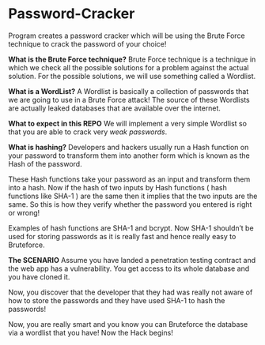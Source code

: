 # Password-Cracker
Program creates a password cracker which will be using the Brute Force technique to crack the password of your choice! 

**What is the Brute Force technique?**
Brute Force technique is a technique in which we check all the possible solutions for a problem against the actual solution. For the possible solutions, we will use something called a Wordlist.

**What is a WordList?**
A Wordlist is basically a collection of passwords that we are going to use in a Brute Force attack!
The source of these Wordlists are actually leaked databases that are available over the internet.

**What to expect in this REPO**
We will implement a very simple Wordlist so that you are able to crack very _weak passwords_. 

**What is hashing?**
Developers and hackers usually run a Hash function on your password to transform them into another form which is known as the Hash of the password.

These Hash functions take your password as an input and transform them into a hash. Now if the hash of two inputs by Hash functions ( hash functions like SHA-1 ) are the same then it implies that the two inputs are the same. So this is how they verify whether the password you entered is right or wrong!

Examples of hash functions are SHA-1 and bcrypt. Now SHA-1 shouldn’t be used for storing passwords as it is really fast and hence really easy to Bruteforce.

**The SCENARIO**
Assume you have landed a penetration testing contract and the web app has a vulnerability. You get access to its whole database and you have cloned it.

Now, you discover that the developer that they had was really not aware of how to store the passwords and they have used SHA-1 to hash the passwords!

Now, you are really smart and you know you can Bruteforce the database via a wordlist that you have! Now the Hack begins!
